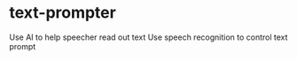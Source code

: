 # text-prompter
Use AI to help speecher read out text
Use speech recognition to control text prompt
